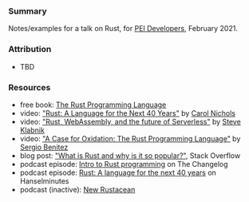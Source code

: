 ### Summary

Notes/examples for a talk on Rust, for [PEI Developers](http://peidevs.github.io/), February 2021.

### Attribution

* TBD 

### Resources

* free book: [The Rust Programming Language](https://doc.rust-lang.org/book/)
* video: ["Rust: A Language for the Next 40 Years"](https://www.youtube.com/watch?v=A3AdN7U24iU) by [Carol Nichols](https://twitter.com/Carols10cents)
* video: ["Rust, WebAssembly, and the future of Serverless"](https://www.youtube.com/watch?v=CMB6AlE1QuI) by [Steve Klabnik](https://twitter.com/steveklabnik)
* video: ["A Case for Oxidation: The Rust Programming Language"](https://www.youtube.com/watch?v=cDFSrVhnZKo) by [Sergio Benitez](https://github.com/SergioBenitez)
* blog post: ["What is Rust and why is it so popular?"](https://stackoverflow.blog/2020/01/20/what-is-rust-and-why-is-it-so-popular/), Stack Overflow 
* podcast episode: [Intro to Rust programming](https://changelog.com/podcast/takeover-codeish-34) on The Changelog
* podcast episode: [Rust: A language for the next 40 years](https://hanselminutes.com/713/rust-a-language-for-the-next-40-years-with-carol-nichols) on Hanselminutes
* podcast (inactive): [New Rustacean](https://newrustacean.com/)

